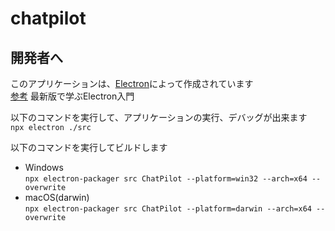 # chatpilot

## 開発者へ
このアプリケーションは、[Electron](https://www.electronjs.org/)によって作成されています<br>
[参考](https://ics.media/entry/7298/) 最新版で学ぶElectron入門

以下のコマンドを実行して、アプリケーションの実行、デバッグが出来ます<br>
`npx electron ./src`

以下のコマンドを実行してビルドします
* Windows<br>
`npx electron-packager src ChatPilot --platform=win32 --arch=x64 --overwrite`
* macOS(darwin)<br>
`npx electron-packager src ChatPilot --platform=darwin --arch=x64 --overwrite`